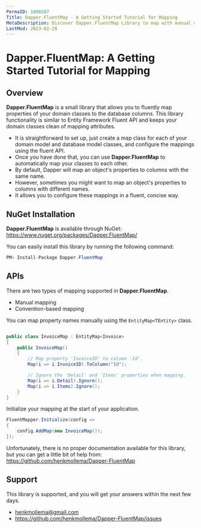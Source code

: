 ```yaml
---
PermaID: 1000207
Title: Dapper.FluentMap - A Getting Started Tutorial for Mapping
MetaDescription: Discover Dapper.FluentMap Library to map with manual mapping and convention-based mapping. Learn about Dapper.FluentMap limitations and how to install it with NuGet.
LastMod: 2023-02-20
---
```


# Dapper.FluentMap: A Getting Started Tutorial for Mapping

## Overview

**Dapper.FluentMap** is a small library that allows you to fluently map properties of your domain classes to the database columns. This library functionality is similar to Entity Framework Fluent API and keeps your domain classes clean of mapping attributes.

 - It is straightforward to set up, just create a map class for each of your domain model and database model classes, and configure the mappings using the fluent API. 
 - Once you have done that, you can use **Dapper.FluentMap** to automatically map your classes to each other.
 - By default, Dapper will map an object's properties to columns with the same name. 
 - However, sometimes you might want to map an object's properties to columns with different names. 
 - It allows you to configure these mappings in a fluent, concise way.

## NuGet Installation

**Dapper.FluentMap** is available through NuGet: <a href="https://www.nuget.org/packages/Dapper.FluentMap/" target="_blank">https://www.nuget.org/packages/Dapper.FluentMap/</a>

You can easily install this library by running the following command:

```csharp
PM> Install-Package Dapper.FluentMap
```

## APIs

There are two types of mapping supported in **Dapper.FluentMap**.

- Manual mapping
- Convention-based mapping

You can map property names manually using the `EntityMap<TEntity>` class.

```csharp

public class InvoiceMap : EntityMap<Invoice>
{
    public InvoiceMap()
    {
        // Map property 'InvoiceID' to column 'Id'.
        Map(i => i.InvoiceID).ToColumn("Id");

        // Ignore the 'Detail' and 'Items' properties when mapping.
        Map(i => i.Detail).Ignore();
        Map(i => i.Items).Ignore();
    }
}

```

Initialize your mapping at the start of your application.

```csharp
FluentMapper.Initialize(config =>
{
    config.AddMap(new InvoiceMap());
});
```

Unfortunately, there is no proper documentation available for this library, but you can get a little bit of help from: <a href="https://github.com/henkmollema/Dapper-FluentMap" target="_blank">https://github.com/henkmollema/Dapper-FluentMap</a>

## Support

This library is supported, and you will get your answers within the next few days. 

- henkmollema@gmail.com
- <a href="https://github.com/henkmollema/Dapper-FluentMap/issues">https://github.com/henkmollema/Dapper-FluentMap/issues</a>